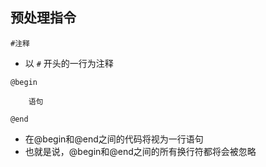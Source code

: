 ## 预处理指令

```
#注释 
```
* 以 `#` 开头的一行为注释


```
@begin

    语句

@end
```
* 在@begin和@end之间的代码将视为一行语句
* 也就是说，@begin和@end之间的所有换行符都将会被忽略

